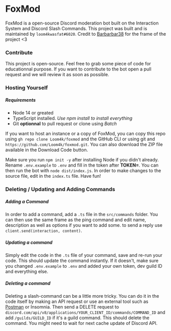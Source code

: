 # FoxMod

FoxMod is a open-source Discord moderation bot built on the Interaction System and Discord Slash Commands. This project was built and is maintained by `loom4kwasfat#6020`. Credit to [Barbarbar38](https://github.com/barbarbar338) for the frame of the project <3

### Contribute

This project is open-source. Feel free to grab some piece of code for educationnal purpose. If you want to contribute to the bot open a pull request and we will review it as soon as possible.

### Hosting Yourself

##### Requirements

* Node 14 or greated
* TypeScript installed. *Use npm install to install everything*
* Git **optionnal** to pull request or clone using *Batch*

If you want to host an instance or a copy of FoxMod, you can copy this repo using `gh repo clone Loom4k/foxmod` and the GitHub CLI or using git and `https://github.com/Loom4k/foxmod.git`. You can also download the ZIP file available in the Download Code button.

Make sure you run `npm init -y` after installing Node if you didn't already. Rename `.env.example` to `.env` and fill in the token after **TOKEN=**. You can then run the bot with `node dist/index.js`. In order to make changes to the source file, edit in the `index.ts` file. Have fun!

### Deleting / Updating and Adding Commands

##### Adding a Command

In order to add a command, add a `.ts` file in the `src/commands` folder. You can then use the same frame as the ping command and edit name, description as well as options if you want to add some. to send a reply use `client.send(interaction, content)`.

##### Updating a command

Simply edit the code in the `.ts` file of your command, save and re-run your code. This should update the command instantly. If it doesn't, make sure you changed `.env.example` to `.env` and added your own token, dev guild ID and everything else.

##### Deleting a command

Deleting a slash-command can be a little more tricky. You can do it in the code itself by making an API request or use an external tool such  as [Postman](postman.co) or Insomnia. Then send a DELETE request to `discord.com/api/v8/applications/YOUR_CLIENT_ID/commands/COMMAND_ID` and add `/guilds/GUILD_ID` if it's a guild command. This should delete the command. You might need to wait for next cache update of Discord API.
